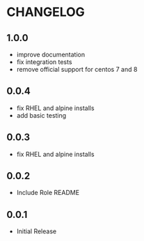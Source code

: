 # CHANGELOG
## 1.0.0
- improve documentation
- fix integration tests
- remove official support for centos 7 and 8

## 0.0.4
- fix RHEL and alpine installs
- add basic testing

## 0.0.3
- fix RHEL and alpine installs

## 0.0.2
- Include Role README

## 0.0.1
- Initial Release
